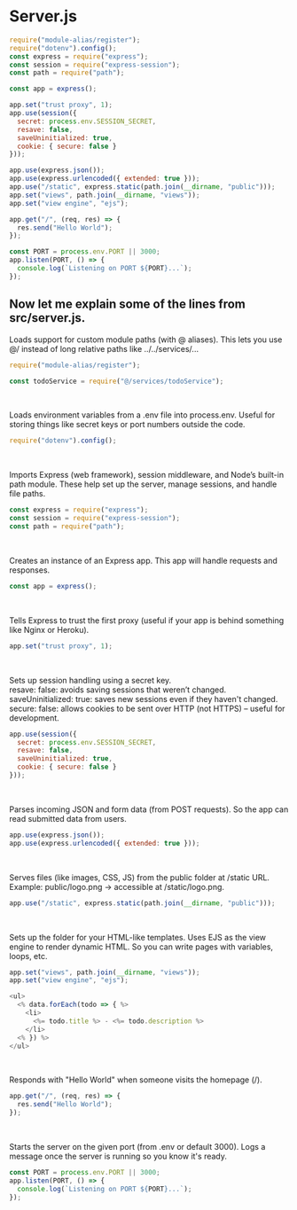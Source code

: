 # Server.js
```js
require("module-alias/register");
require("dotenv").config();
const express = require("express");
const session = require("express-session");
const path = require("path");

const app = express();

app.set("trust proxy", 1);
app.use(session({
  secret: process.env.SESSION_SECRET,
  resave: false,
  saveUninitialized: true,
  cookie: { secure: false }
}));

app.use(express.json());
app.use(express.urlencoded({ extended: true }));
app.use("/static", express.static(path.join(__dirname, "public")));
app.set("views", path.join(__dirname, "views"));
app.set("view engine", "ejs");

app.get("/", (req, res) => {
  res.send("Hello World");
});

const PORT = process.env.PORT || 3000;
app.listen(PORT, () => {
  console.log(`Listening on PORT ${PORT}...`);
});
```

## Now let me explain some of the lines from src/server.js.
Loads support for custom module paths (with @ aliases). This lets you use @/ instead of long relative paths like ../../services/...<br>
```js
require("module-alias/register");
```
```js
const todoService = require("@/services/todoService");
```
<br>

Loads environment variables from a .env file into process.env. Useful for storing things like secret keys or port numbers outside the code.<br>
```js
require("dotenv").config();
```
<br>

Imports Express (web framework), session middleware, and Node’s built-in path module. These help set up the server, manage sessions, and handle file paths.<br>
```js
const express = require("express");
const session = require("express-session");
const path = require("path");
```
<br>

Creates an instance of an Express app. This app will handle requests and responses.<br>
```js
const app = express();
```
<br>

Tells Express to trust the first proxy (useful if your app is behind something like Nginx or Heroku).<br>
```js
app.set("trust proxy", 1);
```
<br>

Sets up session handling using a secret key.<br>
resave: false: avoids saving sessions that weren’t changed.<br>
saveUninitialized: true: saves new sessions even if they haven't changed.<br>
secure: false: allows cookies to be sent over HTTP (not HTTPS) – useful for development.<br>
```js
app.use(session({
  secret: process.env.SESSION_SECRET,
  resave: false,
  saveUninitialized: true,
  cookie: { secure: false }
}));
```
<br>

Parses incoming JSON and form data (from POST requests). So the app can read submitted data from users.<br>
```js
app.use(express.json());
app.use(express.urlencoded({ extended: true }));
```
<br>

Serves files (like images, CSS, JS) from the public folder at /static URL. Example: public/logo.png → accessible at /static/logo.png.<br>
```js
app.use("/static", express.static(path.join(__dirname, "public")));
```
<br>

Sets up the folder for your HTML-like templates. Uses EJS as the view engine to render dynamic HTML. So you can write pages with variables, loops, etc.<br>
```js
app.set("views", path.join(__dirname, "views"));
app.set("view engine", "ejs");
```
```js
<ul>
  <% data.forEach(todo => { %>
    <li>
      <%= todo.title %> - <%= todo.description %>
    </li>
  <% }) %>
</ul>
```
<br>

Responds with "Hello World" when someone visits the homepage (/).<br>
```js
app.get("/", (req, res) => {
  res.send("Hello World");
});
```
<br>

Starts the server on the given port (from .env or default 3000). Logs a message once the server is running so you know it's ready.<br>
```js
const PORT = process.env.PORT || 3000;
app.listen(PORT, () => {
  console.log(`Listening on PORT ${PORT}...`);
});
```
